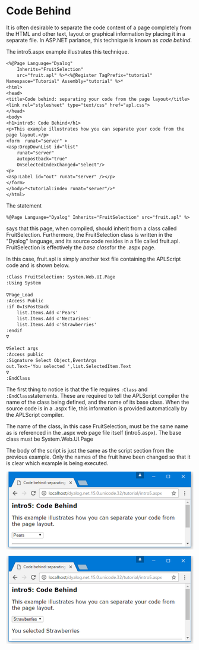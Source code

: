 # Code Behind

It is often desirable to separate the code content of a page completely from the HTML and other text, layout or graphical information by placing it in a separate file. In ASP.NET parlance, this technique is known as *code behind*.

The intro5.aspx example illustrates this technique.
```apl
<%@Page Language="Dyalog"
	Inherits="FruitSelection"
	src="fruit.apl" %>*<%@Register TagPrefix="tutorial" Namespace="Tutorial" Assembly="tutorial" %>*
<html>
<head>
<title>Code behind: separating your code from the page layout</title>
<link rel="stylesheet" type="text/css" href="apl.css">
</head>
<body>
<h1>intro5: Code Behind</h1>
<p>This example illustrates how you can separate your code from the page layout.</p>
<form  runat="server" >
<asp:DropDownList id="list"
	runat="server"
	autopostback="true"
	OnSelectedIndexChanged="Select"/>
<p>
<asp:Label id="out" runat="server" /></p>
</form>
</body>*<tutorial:index runat="server"/>*
</html>

```

The statement
```apl
%@Page Language="Dyalog" Inherits="FruitSelection" src="fruit.apl" %>
```

says that this page, when compiled, should inherit from a class called FruitSelection. Furthermore, the FruitSelection class is written in the "Dyalog" language, and its source code resides in a file called fruit.apl. FruitSelection is effectively the *base class*for the .aspx page.

In this case, fruit.apl is simply another text file containing the APLScript code and is shown below.

```apl
:Class FruitSelection: System.Web.UI.Page
:Using System
 
∇Page_Load
:Access Public
:if 0=IsPostBack
    list.Items.Add ⊂'Pears'
    list.Items.Add ⊂'Nectarines'
    list.Items.Add ⊂'Strawberries'
:endif
∇
 
∇Select args
:Access public
:Signature Select Object,EventArgs
out.Text←'You selected ',list.SelectedItem.Text
∇
:EndClass
```

The first thing to notice is that the file requires `:Class` and `:EndClass`statements. These are required to tell the APLScript compiler the name of the class being defined, and the name of its base class. When the source code is in a .aspx file, this information is provided automatically by the APLScript compiler.

The name of the class, in this case FruitSelection, must be the same name as is referenced in the .aspx web page file itself (intro5.aspx). The base class must be System.Web.UI.Page

The body of the script is just the same as the script section from the previous example. Only the names of the fruit have been changed so that it is clear which example is being executed.

![intro5_1](../img/intro5-1.png)

![intro5_2](../img/intro5-2.png)
